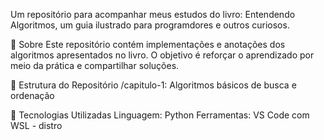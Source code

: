 Um repositório para acompanhar meus estudos do livro: Entendendo Algoritmos, um guia ilustrado para programdores e outros curiosos.

📖 Sobre
Este repositório contém implementações e anotações dos algoritmos apresentados no livro. O objetivo é reforçar o aprendizado por meio da prática e compartilhar soluções.

📂 Estrutura do Repositório
/capitulo-1: Algoritmos básicos de busca e ordenação


🚀 Tecnologias Utilizadas
Linguagem: Python
Ferramentas: VS Code com WSL - distro <Ubuntu> 
